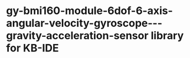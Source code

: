 # gy-bmi160-module-6dof-6-axis-angular-velocity-gyroscope---gravity-acceleration-sensor library for KB-IDE
